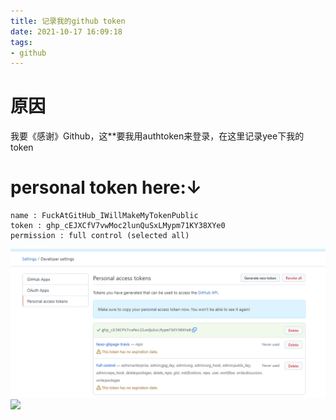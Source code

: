 ```yaml
---
title: 记录我的github token
date: 2021-10-17 16:09:18
tags: 
- github
---
```

# 原因
我要《感谢》Github，这\*\*要我用authtoken来登录，在这里记录yee下我的token
<!--more-->
# personal token here:↓
```
name : FuckAtGitHub_IWillMakeMyTokenPublic
token : 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
permission : full control (selected all)
```
![](/images/MyFullcontrolToken_FuckGithub.png)
![](/记录我的github-token/20211017041803197.png)